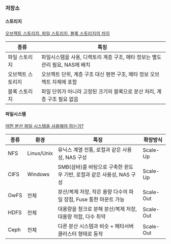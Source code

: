 ### 저장소

#### 스토리지

[오브젝트 스토리지, 파일 스토리지, 블록 스토리지의 차이](https://www.alibabacloud.com/ko/knowledge/difference-between-object-storage-file-storage-block-storage)

|종류|특징|
|---|---|
|파일 스토리지|파일시스템을 사용, 디렉토리 계층 구조, 메타 정보는 별도 관리 필요, NAS에 배치|
|오브젝트 스토리지|오브젝트 단위, 계층 구조 대신 평면 구조, 메타 정보 오브젝트 자체에 포함|
|블록 스토리지|파일 단위가 아니라 고정된 크기의 블록으로 분산 처리, 계층 구조 필요 없음|

#### 파일시스템

[어떤 분산 파일 시스템을 사용해야 하는가?](https://d2.naver.com/helloworld/258077)

|종류|환경|특징|확장방식|
|---|---|---|---|
|NFS|Linux/Unix|유닉스 계열 전통, 로컬과 같은 사용성, NAS 구성|Scale-Up|
|CIFS|Windows|SMB(삼바)를 바탕으로 구축한 윈도우 기반, 로컬과 같은 사용성, NAS 구성|Scale-Up|
|OwFS|전체|분산/복제 저장, 작은 용량 다수의 파일 장점, Fuse 통한 마운트 가능|Scale-Out|
|HDFS|전체|대용량을 청크로 분해 분산/복제 저장, 대용량 적합, 다수 취약|Scale-Out|
|Ceph|전체|다른 분산 시스템과 비슷 + 메타서버 클러스터 형태로 동작|Scale-Out|
